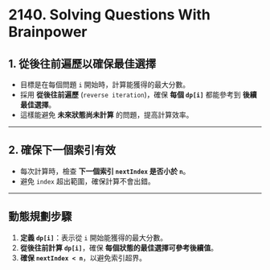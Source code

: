# 2140. Solving Questions With Brainpower

## 1. **從後往前遍歷以確保最佳選擇**
- 目標是在每個問題 `i` 開始時，計算能獲得的最大分數。
- 採用 **從後往前遍歷** (`reverse iteration`)，確保 **每個 `dp[i]`** 都能參考到 **後續最佳選擇**。
- 這樣能避免 **未來狀態尚未計算** 的問題，提高計算效率。

---

## 2. **確保下一個索引有效**
- 每次計算時，檢查 **下一個索引 `nextIndex` 是否小於 `n`**。
- 避免 `index` 超出範圍，確保計算不會出錯。

---

## **動態規劃步驟**
1. **定義 `dp[i]`**：表示從 `i` 開始能獲得的最大分數。
2. **從後往前計算 `dp[i]`**，確保 **每個狀態的最佳選擇可參考後續值**。
3. **確保 `nextIndex < n`**，以避免索引超界。


